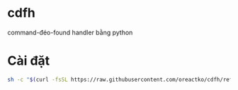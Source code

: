 # cdfh

command-đéo-found handler bằng python

# Cài đặt

```bash
sh -c "$(curl -fsSL https://raw.githubusercontent.com/oreactko/cdfh/refs/heads/main/setup.sh)"
```
